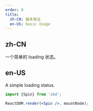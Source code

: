 ```yaml
---
order: 0
title:
  zh-CN: 基本用法
  en-US: basic Usage
---
```


## zh-CN

一个简单的 loading 状态。

## en-US

A simple loading status.

```jsx
import {Spin} from 'skd';

ReactDOM.render(<Spin />, mountNode);
```
